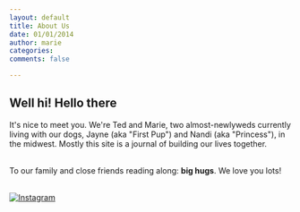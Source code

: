 ```yaml
---
layout: default
title: About Us
date: 01/01/2014
author: marie
categories:
comments: false

---
```


<h2>Well hi! Hello there</h2>

<div id = "blockcontent">
It's nice to meet you. We're Ted and Marie, two almost-newlyweds currently living
with our dogs, Jayne (aka "First Pup") and Nandi (aka "Princess"), in the midwest. Mostly this site is a journal of building our lives together. <br><br>

To our family and close friends reading along: <b>big hugs</b>. We love you 
lots! <br><br>

<a href="http://instagram.com/rducky26?ref=badge" class="ig-b- ig-b-48"><img src="//badges.instagram.com/static/images/ig-badge-48.png" alt="Instagram" /></a>

<!-- Facebook Badge START --><a href="https://www.facebook.com/pages/Nandi-Vendettuoli-Hoagland/468590923285271" title="Nandi Vendettuoli-Hoagland" target="_TOP"><img class="img" src="https://badge.facebook.com/badge/468590923285271.853.1485541152.png" style="border: 0px;" alt="" /></a><!-- Facebook Badge END -->

</div>

